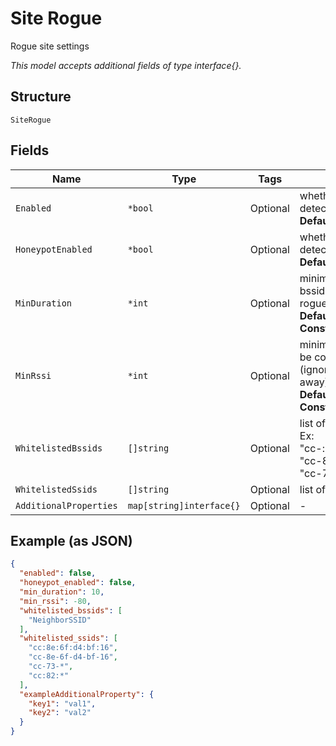 
# Site Rogue

Rogue site settings

*This model accepts additional fields of type interface{}.*

## Structure

`SiteRogue`

## Fields

| Name | Type | Tags | Description |
|  --- | --- | --- | --- |
| `Enabled` | `*bool` | Optional | whether or not rogue detection is enabled<br>**Default**: `false` |
| `HoneypotEnabled` | `*bool` | Optional | whether or not honeypot detection is enabled<br>**Default**: `false` |
| `MinDuration` | `*int` | Optional | minimum duration for a bssid to be considered rogue<br>**Default**: `10`<br>**Constraints**: `<= 59` |
| `MinRssi` | `*int` | Optional | minimum RSSI for an AP to be considered rogue (ignoring APs that’s far away)<br>**Default**: `-80`<br>**Constraints**: `>= -85` |
| `WhitelistedBssids` | `[]string` | Optional | list of BSSIDs to whitelist. Ex: "cc-:8e-:6f-:d4-:bf-:16", "cc-8e-6f-d4-bf-16", "cc-73-*", "cc:82:*" |
| `WhitelistedSsids` | `[]string` | Optional | list of SSIDs to whitelist |
| `AdditionalProperties` | `map[string]interface{}` | Optional | - |

## Example (as JSON)

```json
{
  "enabled": false,
  "honeypot_enabled": false,
  "min_duration": 10,
  "min_rssi": -80,
  "whitelisted_bssids": [
    "NeighborSSID"
  ],
  "whitelisted_ssids": [
    "cc:8e:6f:d4:bf:16",
    "cc-8e-6f-d4-bf-16",
    "cc-73-*",
    "cc:82:*"
  ],
  "exampleAdditionalProperty": {
    "key1": "val1",
    "key2": "val2"
  }
}
```

